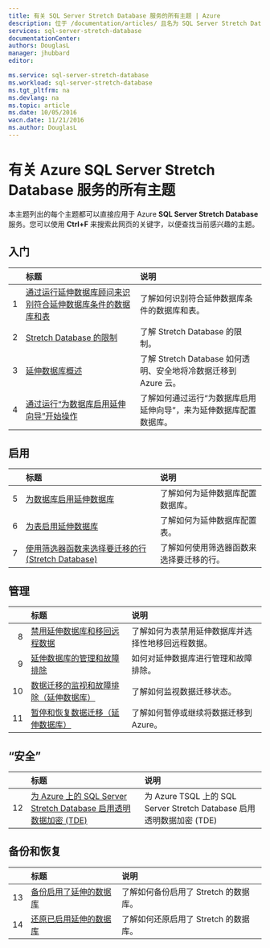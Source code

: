 ```yaml
---
title: 有关 SQL Server Stretch Database 服务的所有主题 | Azure
description: 位于 /documentation/articles/ 且名为 SQL Server Stretch Database 的 Azure 服务的所有主题的表格，包括标题和描述。
services: sql-server-stretch-database
documentationCenter: 
authors: DouglasL
manager: jhubbard
editor: 

ms.service: sql-server-stretch-database
ms.workload: sql-server-stretch-database
ms.tgt_pltfrm: na
ms.devlang: na
ms.topic: article
ms.date: 10/05/2016
wacn.date: 11/21/2016
ms.author: DouglasL
---
```


# 有关 Azure SQL Server Stretch Database 服务的所有主题

本主题列出的每个主题都可以直接应用于 Azure **SQL Server Stretch Database** 服务。您可以使用 **Ctrl+F** 来搜索此网页的关键字，以便查找当前感兴趣的主题。

## 入门

| &nbsp; | 标题 | 说明 |
| --: | :-- | :-- |
| 1 | [通过运行延伸数据库顾问来识别符合延伸数据库条件的数据库和表](./sql-server-stretch-database-identify-databases.md) | 了解如何识别符合延伸数据库条件的数据库和表。 |
| 2 | [Stretch Database 的限制](./sql-server-stretch-database-limitations.md) | 了解 Stretch Database 的限制。 |
| 3 | [延伸数据库概述](./sql-server-stretch-database-overview.md) | 了解 Stretch Database 如何透明、安全地将冷数据迁移到 Azure 云。 |
| 4 | [通过运行“为数据库启用延伸向导”开始操作](./sql-server-stretch-database-wizard.md) | 了解如何通过运行“为数据库启用延伸向导”，来为延伸数据库配置数据库。 |

## 启用

| &nbsp; | 标题 | 说明 |
| --: | :-- | :-- |
| 5 | [为数据库启用延伸数据库](./sql-server-stretch-database-enable-database.md) | 了解如何为延伸数据库配置数据库。 |
| 6 | [为表启用延伸数据库](./sql-server-stretch-database-enable-table.md) | 了解如何为延伸数据库配置表。 |
| 7 | [使用筛选器函数来选择要迁移的行 (Stretch Database)](./sql-server-stretch-database-predicate-function.md) | 了解如何使用筛选器函数来选择要迁移的行。 |

## 管理

| &nbsp; | 标题 | 说明 |
| --: | :-- | :-- |
| 8 | [禁用延伸数据库和移回远程数据](./sql-server-stretch-database-disable.md) | 了解如何为表禁用延伸数据库并选择性地移回远程数据。 |
| 9 | [延伸数据库的管理和故障排除](./sql-server-stretch-database-manage.md) | 如何对延伸数据库进行管理和故障排除。 |
| 10 | [数据迁移的监视和故障排除（延伸数据库）](./sql-server-stretch-database-monitor.md) | 了解如何监视数据迁移状态。 |
| 11 | [暂停和恢复数据迁移（延伸数据库）](./sql-server-stretch-database-pause.md) | 了解如何暂停或继续将数据迁移到 Azure。 |

## “安全”

| &nbsp; | 标题 | 说明 |
| --: | :-- | :-- |
| 12 | [为 Azure 上的 SQL Server Stretch Database 启用透明数据加密 (TDE)](./sql-server-stretch-database-tde-tsql.md) | 为 Azure TSQL 上的 SQL Server Stretch Database 启用透明数据加密 (TDE) |

## 备份和恢复

| &nbsp; | 标题 | 说明 |
| --: | :-- | :-- |
| 13 | [备份启用了延伸的数据库](./sql-server-stretch-database-backup.md) | 了解如何备份启用了 Stretch 的数据库。 |
| 14 | [还原已启用延伸的数据库](./sql-server-stretch-database-restore.md) | 了解如何还原启用了 Stretch 的数据库。 |

<!---HONumber=Mooncake_1114_2016-->